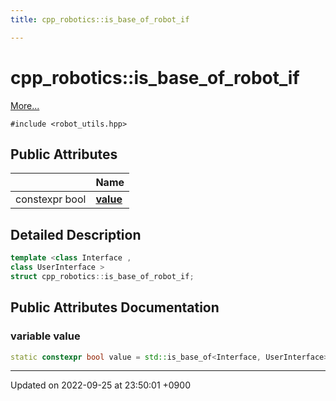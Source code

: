 ```yaml
---
title: cpp_robotics::is_base_of_robot_if

---
```


# cpp_robotics::is_base_of_robot_if



 [More...](#detailed-description)


`#include <robot_utils.hpp>`

## Public Attributes

|                | Name           |
| -------------- | -------------- |
| constexpr bool | **[value](/cpp_robotics/doxybook/Classes/structcpp__robotics_1_1is__base__of__robot__if/#variable-value)**  |

## Detailed Description

```cpp
template <class Interface ,
class UserInterface >
struct cpp_robotics::is_base_of_robot_if;
```

## Public Attributes Documentation

### variable value

```cpp
static constexpr bool value = std::is_base_of<Interface, UserInterface>::value;
```


-------------------------------

Updated on 2022-09-25 at 23:50:01 +0900